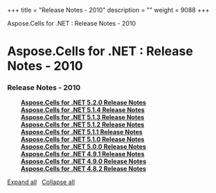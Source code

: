 +++
title = "Release Notes - 2010" 
description = "" 
weight = 9088 
+++

Aspose.Cells for .NET : Release Notes - 2010  

# Aspose.Cells for .NET : Release Notes - 2010


### Release Notes - 2010

&nbsp;&nbsp;&nbsp;&nbsp;&nbsp;&nbsp;&nbsp;&nbsp;[**Aspose.Cells for .NET 5.2.0 Release Notes**](http://localhost:1313/cellsnet/releasenotes/releasenotes-2010/aspose.cells+for+.net+5.2.0+release+notes)    
&nbsp;&nbsp;&nbsp;&nbsp;&nbsp;&nbsp;&nbsp;&nbsp;[**Aspose.Cells for .NET 5.1.4 Release Notes**](http://localhost:1313/cellsnet/releasenotes/releasenotes-2010/aspose.cells+for+.net+5.1.4+release+notes)    
&nbsp;&nbsp;&nbsp;&nbsp;&nbsp;&nbsp;&nbsp;&nbsp;[**Aspose.Cells for .NET 5.1.3 Release Notes**](http://localhost:1313/cellsnet/releasenotes/releasenotes-2010/aspose.cells+for+.net+5.1.3+release+notes)    
&nbsp;&nbsp;&nbsp;&nbsp;&nbsp;&nbsp;&nbsp;&nbsp;[**Aspose.Cells for .NET 5.1.2 Release Notes**](http://localhost:1313/cellsnet/releasenotes/releasenotes-2010/aspose.cells+for+.net+5.1.2+release+notes)    
&nbsp;&nbsp;&nbsp;&nbsp;&nbsp;&nbsp;&nbsp;&nbsp;[**Aspose.Cells for .NET 5.1.1 Release Notes**](http://localhost:1313/cellsnet/releasenotes/releasenotes-2010/aspose.cells+for+.net+5.1.1+release+notes)    
&nbsp;&nbsp;&nbsp;&nbsp;&nbsp;&nbsp;&nbsp;&nbsp;[**Aspose.Cells for .NET 5.1.0 Release Notes**](http://localhost:1313/cellsnet/releasenotes/releasenotes-2010/aspose.cells+for+.net+5.1.0+release+notes)    
&nbsp;&nbsp;&nbsp;&nbsp;&nbsp;&nbsp;&nbsp;&nbsp;[**Aspose.Cells for .NET 5.0.0 Release Notes**](http://localhost:1313/cellsnet/releasenotes/releasenotes-2010/aspose.cells+for+.net+5.0.0+release+notes)    
&nbsp;&nbsp;&nbsp;&nbsp;&nbsp;&nbsp;&nbsp;&nbsp;[**Aspose.Cells for .NET 4.9.1 Release Notes**](http://localhost:1313/cellsnet/releasenotes/releasenotes-2010/aspose.cells+for+.net+4.9.1+release+notes)    
&nbsp;&nbsp;&nbsp;&nbsp;&nbsp;&nbsp;&nbsp;&nbsp;[**Aspose.Cells for .NET 4.9.0 Release Notes**](http://localhost:1313/cellsnet/releasenotes/releasenotes-2010/aspose.cells+for+.net+4.9.0+release+notes)    
&nbsp;&nbsp;&nbsp;&nbsp;&nbsp;&nbsp;&nbsp;&nbsp;[**Aspose.Cells for .NET 4.8.2 Release Notes**](http://localhost:1313/cellsnet/releasenotes/releasenotes-2010/aspose.cells+for+.net+4.8.2+release+notes)    

[Expand all](#)   [Collapse all](#)

           

